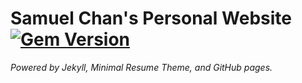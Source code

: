 # Samuel Chan's Personal Website [![Gem Version](https://badge.fury.io/rb/modern-resume-theme.svg)](https://badge.fury.io/rb/modern-resume-theme)

_Powered by Jekyll, Minimal Resume Theme, and GitHub pages._
